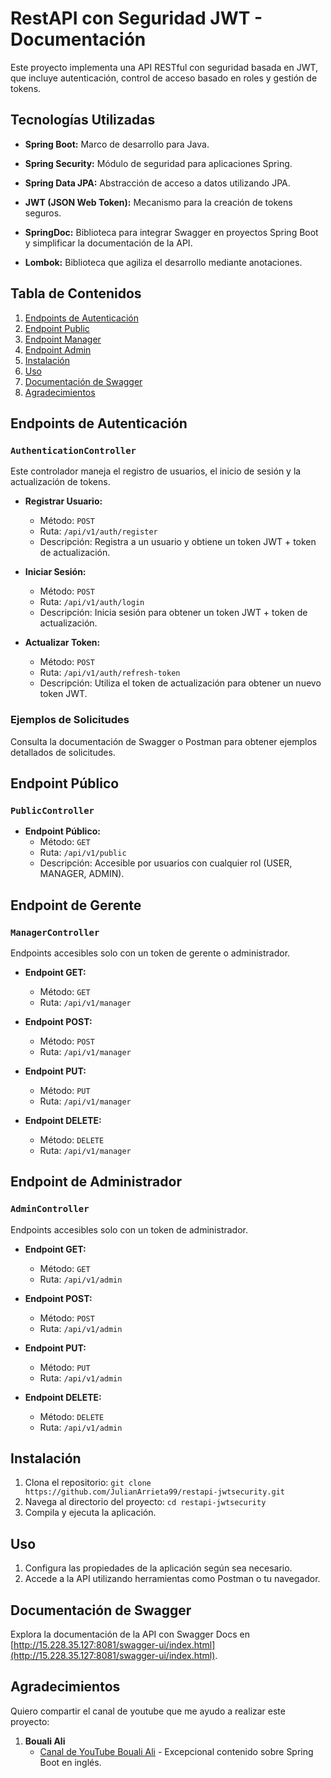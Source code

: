 # RestAPI con Seguridad JWT - Documentación

Este proyecto implementa una API RESTful con seguridad basada en JWT, que incluye autenticación, control de acceso basado en roles y gestión de tokens.

## Tecnologías Utilizadas

- **Spring Boot:** Marco de desarrollo para Java.
- **Spring Security:** Módulo de seguridad para aplicaciones Spring.
- **Spring Data JPA:** Abstracción de acceso a datos utilizando JPA.
- **JWT (JSON Web Token):** Mecanismo para la creación de tokens seguros.
- **SpringDoc:** Biblioteca para integrar Swagger en proyectos Spring Boot y simplificar la documentación de la API.

- **Lombok:** Biblioteca que agiliza el desarrollo mediante anotaciones.


## Tabla de Contenidos

1. [Endpoints de Autenticación](#endpoints-de-autenticación)
2. [Endpoint Public](#endpoint-public)
3. [Endpoint Manager](#endpoint-Manager)
4. [Endpoint Admin](#endpoint-Admin)
5. [Instalación](#instalación)
6. [Uso](#uso)
7. [Documentación de Swagger](#documentación-de-swagger)
8. [Agradecimientos](#agradecimientos)

## Endpoints de Autenticación

### `AuthenticationController`

Este controlador maneja el registro de usuarios, el inicio de sesión y la actualización de tokens.

- **Registrar Usuario:**
  - Método: `POST`
  - Ruta: `/api/v1/auth/register`
  - Descripción: Registra a un usuario y obtiene un token JWT + token de actualización.

- **Iniciar Sesión:**
  - Método: `POST`
  - Ruta: `/api/v1/auth/login`
  - Descripción: Inicia sesión para obtener un token JWT + token de actualización.

- **Actualizar Token:**
  - Método: `POST`
  - Ruta: `/api/v1/auth/refresh-token`
  - Descripción: Utiliza el token de actualización para obtener un nuevo token JWT.

### Ejemplos de Solicitudes

Consulta la documentación de Swagger o Postman para obtener ejemplos detallados de solicitudes.

## Endpoint Público

### `PublicController`

- **Endpoint Público:**
  - Método: `GET`
  - Ruta: `/api/v1/public`
  - Descripción: Accesible por usuarios con cualquier rol (USER, MANAGER, ADMIN).

## Endpoint de Gerente

### `ManagerController`

Endpoints accesibles solo con un token de gerente o administrador.

- **Endpoint GET:**
  - Método: `GET`
  - Ruta: `/api/v1/manager`

- **Endpoint POST:**
  - Método: `POST`
  - Ruta: `/api/v1/manager`

- **Endpoint PUT:**
  - Método: `PUT`
  - Ruta: `/api/v1/manager`

- **Endpoint DELETE:**
  - Método: `DELETE`
  - Ruta: `/api/v1/manager`

## Endpoint de Administrador

### `AdminController`

Endpoints accesibles solo con un token de administrador.

- **Endpoint GET:**
  - Método: `GET`
  - Ruta: `/api/v1/admin`

- **Endpoint POST:**
  - Método: `POST`
  - Ruta: `/api/v1/admin`

- **Endpoint PUT:**
  - Método: `PUT`
  - Ruta: `/api/v1/admin`

- **Endpoint DELETE:**
  - Método: `DELETE`
  - Ruta: `/api/v1/admin`

## Instalación

1. Clona el repositorio: `git clone https://github.com/JulianArrieta99/restapi-jwtsecurity.git`
2. Navega al directorio del proyecto: `cd restapi-jwtsecurity`
3. Compila y ejecuta la aplicación.

## Uso

1. Configura las propiedades de la aplicación según sea necesario.
2. Accede a la API utilizando herramientas como Postman o tu navegador.

## Documentación de Swagger

Explora la documentación de la API con Swagger Docs en [http://15.228.35.127:8081/swagger-ui/index.html](http://15.228.35.127:8081/swagger-ui/index.html).

## Agradecimientos

Quiero compartir el canal de youtube que me ayudo a realizar este proyecto:
1. **Bouali Ali**
   - [Canal de YouTube Bouali Ali](https://www.youtube.com/@BoualiAli) - Excepcional contenido sobre Spring Boot en inglés.
